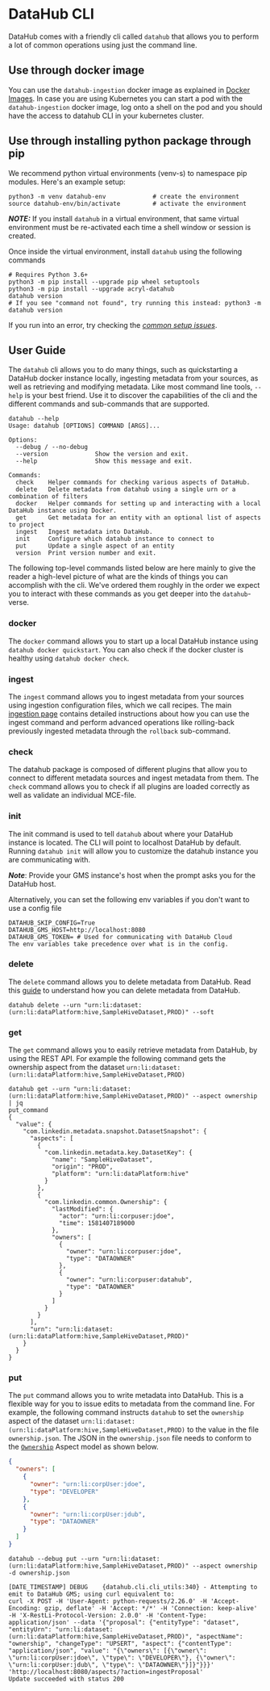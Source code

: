 # DataHub CLI

DataHub comes with a friendly cli called `datahub` that allows you to perform a lot of common operations using just the command line. 

## Use through docker image

You can use the `datahub-ingestion` docker image as explained in [Docker Images](../../docker/README.md). In case you are using Kubernetes you can start a pod with the `datahub-ingestion` docker image, log onto a shell on the pod and you should have the access to datahub CLI in your kubernetes cluster.

## Use through installing python package through pip

We recommend python virtual environments (venv-s) to namespace pip modules. Here's an example setup:

```shell
python3 -m venv datahub-env             # create the environment
source datahub-env/bin/activate         # activate the environment
```

**_NOTE:_** If you install `datahub` in a virtual environment, that same virtual environment must be re-activated each time a shell window or session is created.

Once inside the virtual environment, install `datahub` using the following commands
```console
# Requires Python 3.6+
python3 -m pip install --upgrade pip wheel setuptools
python3 -m pip install --upgrade acryl-datahub
datahub version
# If you see "command not found", try running this instead: python3 -m datahub version
```

If you run into an error, try checking the [_common setup issues_](../metadata-ingestion/developing.md#Common-setup-issues).

## User Guide

The `datahub` cli allows you to do many things, such as quickstarting a DataHub docker instance locally, ingesting metadata from your sources, as well as retrieving and modifying metadata. 
Like most command line tools, `--help` is your best friend. Use it to discover the capabilities of the cli and the different commands and sub-commands that are supported. 

```console
datahub --help                                           
Usage: datahub [OPTIONS] COMMAND [ARGS]...

Options:
  --debug / --no-debug
  --version             Show the version and exit.
  --help                Show this message and exit.

Commands:
  check    Helper commands for checking various aspects of DataHub.
  delete   Delete metadata from datahub using a single urn or a combination of filters
  docker   Helper commands for setting up and interacting with a local DataHub instance using Docker.
  get      Get metadata for an entity with an optional list of aspects to project
  ingest   Ingest metadata into DataHub.
  init     Configure which datahub instance to connect to
  put      Update a single aspect of an entity
  version  Print version number and exit.
```

The following top-level commands listed below are here mainly to give the reader a high-level picture of what are the kinds of things you can accomplish with the cli. 
We've ordered them roughly in the order we expect you to interact with these commands as you get deeper into the `datahub`-verse. 

### docker

The `docker` command allows you to start up a local DataHub instance using `datahub docker quickstart`. You can also check if the docker cluster is healthy using `datahub docker check`. 

### ingest

The `ingest` command allows you to ingest metadata from your sources using ingestion configuration files, which we call recipes. The main [ingestion page](../metadata-ingestion/README.md) contains detailed instructions about how you can use the ingest command and perform advanced operations like rolling-back previously ingested metadata through the `rollback` sub-command.

### check

The datahub package is composed of different plugins that allow you to connect to different metadata sources and ingest metadata from them.
The `check` command allows you to check if all plugins are loaded correctly as well as validate an individual MCE-file.

### init

The init command is used to tell `datahub` about where your DataHub instance is located. The CLI will point to localhost DataHub by default.
Running `datahub init` will allow you to customize the datahub instance you are communicating with.

**_Note_**: Provide your GMS instance's host when the prompt asks you for the DataHub host.

Alternatively, you can set the following env variables if you don't want to use a config file

```shell
DATAHUB_SKIP_CONFIG=True
DATAHUB_GMS_HOST=http://localhost:8080
DATAHUB_GMS_TOKEN= # Used for communicating with DataHub Cloud
The env variables take precedence over what is in the config.
```

### delete

The `delete` command allows you to delete metadata from DataHub. Read this [guide](./how/delete-metadata.md) to understand how you can delete metadata from DataHub.

```console
datahub delete --urn "urn:li:dataset:(urn:li:dataPlatform:hive,SampleHiveDataset,PROD)" --soft
```

### get

The `get` command allows you to easily retrieve metadata from DataHub, by using the REST API. 
For example the following command gets the ownership aspect from the dataset `urn:li:dataset:(urn:li:dataPlatform:hive,SampleHiveDataset,PROD)`

```console
datahub get --urn "urn:li:dataset:(urn:li:dataPlatform:hive,SampleHiveDataset,PROD)" --aspect ownership | jq                                                                       put_command
{
  "value": {
    "com.linkedin.metadata.snapshot.DatasetSnapshot": {
      "aspects": [
        {
          "com.linkedin.metadata.key.DatasetKey": {
            "name": "SampleHiveDataset",
            "origin": "PROD",
            "platform": "urn:li:dataPlatform:hive"
          }
        },
        {
          "com.linkedin.common.Ownership": {
            "lastModified": {
              "actor": "urn:li:corpuser:jdoe",
              "time": 1581407189000
            },
            "owners": [
              {
                "owner": "urn:li:corpuser:jdoe",
                "type": "DATAOWNER"
              },
              {
                "owner": "urn:li:corpuser:datahub",
                "type": "DATAOWNER"
              }
            ]
          }
        }
      ],
      "urn": "urn:li:dataset:(urn:li:dataPlatform:hive,SampleHiveDataset,PROD)"
    }
  }
}
```

### put 

The `put` command allows you to write metadata into DataHub. This is a flexible way for you to issue edits to metadata from the command line. 
For example, the following command instructs `datahub` to set the `ownership` aspect of the dataset `urn:li:dataset:(urn:li:dataPlatform:hive,SampleHiveDataset,PROD)` to the value in the file `ownership.json`. 
The JSON in the `ownership.json` file needs to conform to the [`Ownership`](https://github.com/linkedin/datahub/blob/master/metadata-models/src/main/pegasus/com/linkedin/common/Ownership.pdl) Aspect model as shown below.
```json
{
  "owners": [
    {
      "owner": "urn:li:corpUser:jdoe",
      "type": "DEVELOPER"
    },
    {
      "owner": "urn:li:corpUser:jdub",
      "type": "DATAOWNER"
    }
  ]
}
```

```console
datahub --debug put --urn "urn:li:dataset:(urn:li:dataPlatform:hive,SampleHiveDataset,PROD)" --aspect ownership -d ownership.json

[DATE_TIMESTAMP] DEBUG    {datahub.cli.cli_utils:340} - Attempting to emit to DataHub GMS; using curl equivalent to:
curl -X POST -H 'User-Agent: python-requests/2.26.0' -H 'Accept-Encoding: gzip, deflate' -H 'Accept: */*' -H 'Connection: keep-alive' -H 'X-RestLi-Protocol-Version: 2.0.0' -H 'Content-Type: application/json' --data '{"proposal": {"entityType": "dataset", "entityUrn": "urn:li:dataset:(urn:li:dataPlatform:hive,SampleHiveDataset,PROD)", "aspectName": "ownership", "changeType": "UPSERT", "aspect": {"contentType": "application/json", "value": "{\"owners\": [{\"owner\": \"urn:li:corpUser:jdoe\", \"type\": \"DEVELOPER\"}, {\"owner\": \"urn:li:corpUser:jdub\", \"type\": \"DATAOWNER\"}]}"}}}' 'http://localhost:8080/aspects/?action=ingestProposal'
Update succeeded with status 200
```





